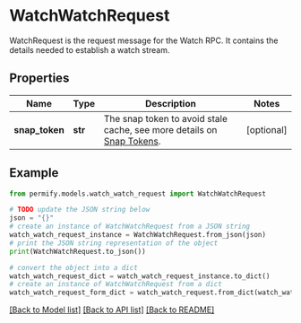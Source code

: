 # WatchWatchRequest

WatchRequest is the request message for the Watch RPC. It contains the details needed to establish a watch stream.

## Properties

Name | Type | Description | Notes
------------ | ------------- | ------------- | -------------
**snap_token** | **str** | The snap token to avoid stale cache, see more details on [Snap Tokens](../../operations/snap-tokens). | [optional] 

## Example

```python
from permify.models.watch_watch_request import WatchWatchRequest

# TODO update the JSON string below
json = "{}"
# create an instance of WatchWatchRequest from a JSON string
watch_watch_request_instance = WatchWatchRequest.from_json(json)
# print the JSON string representation of the object
print(WatchWatchRequest.to_json())

# convert the object into a dict
watch_watch_request_dict = watch_watch_request_instance.to_dict()
# create an instance of WatchWatchRequest from a dict
watch_watch_request_form_dict = watch_watch_request.from_dict(watch_watch_request_dict)
```
[[Back to Model list]](../README.md#documentation-for-models) [[Back to API list]](../README.md#documentation-for-api-endpoints) [[Back to README]](../README.md)


